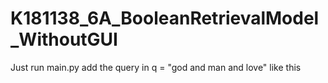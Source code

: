 # K181138_6A_BooleanRetrievalModel_WithoutGUI

Just run main.py 
add the query in q = "god and man and love" like this
